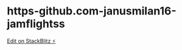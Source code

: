 # https-github.com-janusmilan16-jamflightss

[Edit on StackBlitz ⚡️](https://stackblitz.com/edit/jamflights-p6ntmb)
